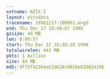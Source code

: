 ```yaml
---
setname: NZIX-I
layout: witsdata
tracename: 19981217-100001.mngd
end: Thu Dec 17 10:40:07 1998
gzsize: 40 MB
len: 0:09:57
start: Thu Dec 17 10:30:10 1998
totalwirelen: 443 MB
pkts: 1 million
size: 84 MB
md5: df75f42284a52d620c8816e81082d19b
---
```

